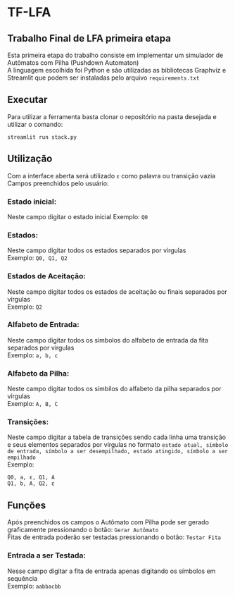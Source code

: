 # TF-LFA
## Trabalho Final de LFA primeira etapa
Esta primeira etapa do trabalho consiste em implementar um simulador de Autômatos com Pilha (Pushdown Automaton)  
A linguagem escolhida foi Python e são utilizadas as bibliotecas Graphviz e Streamlit que podem ser instaladas pelo arquivo `requirements.txt`

## Executar
Para utilizar a ferramenta basta clonar o repositório na pasta desejada e utilizar o comando: 
```
streamlit run stack.py
```

## Utilização
Com a interface aberta será utilizado `ε` como palavra ou transição vazia  
Campos preenchidos pelo usuário:

### Estado inicial:
Neste campo digitar o estado inicial
Exemplo: `Q0`

### Estados:
Neste campo digitar todos os estados separados por vírgulas  
Exemplo: `Q0, Q1, Q2`

### Estados de Aceitação:
Neste campo digitar todos os estados de aceitação ou finais separados por vírgulas  
Exemplo: `Q2`

### Alfabeto de Entrada:
Neste campo digitar todos os símbolos do alfabeto de entrada da fita separados por vírgulas  
Exemplo: `a, b, c`

### Alfabeto da Pilha:
Neste campo digitar todos os símbilos do alfabeto da pilha separados por vírgulas  
Exemplo: `A, B, C`

### Transições:
Neste campo digitar a tabela de transições sendo cada linha uma transição e seus elementos separados por vírgulas no formato `estado atual, símbolo de entrada, símbolo a ser desempilhado, estado atingido, símbolo a ser empilhado`  
Exemplo: 
```
Q0, a, ε, Q1, A
Q1, b, A, Q2, ε
```

## Funções
Após preenchidos os campos o Autômato com Pilha pode ser gerado graficamente pressionando o botão: `Gerar Autômato`  
Fitas de entrada poderão ser testadas pressionando o botão: `Testar Fita`  

### Entrada a ser Testada:
Nesse campo digitar a fita de entrada apenas digitando os símbolos em sequência  
Exemplo: `aabbacbb`
